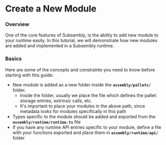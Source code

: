 # Create a New Module

### Overview

One of the core features of Subsembly, is the ability to add new module to your runtime easily. In this tutorial, we will demonstrate how new modules are added and implemented in a Subsembly runtime.

### Basics

Here are some of the concepts and constraints you need to know before starting with this guide:

* New module is added as a new folder inside the **`assembly/pallets/`** folder. 
  * Inside the folder, usually we place the file which defines the pallet: storage entries, extrinsic calls, etc.
  * It's important to place your modules in the above path, since metadata looks for modules specifically in this path
* Types specific to the module should be added and exported from the **`assembly/runtime/runtime.ts`** file 
* If you have any runtime API entries specific to your module, define a file with your functions exported and place them in **`assembly/runtime/api/`** folder



